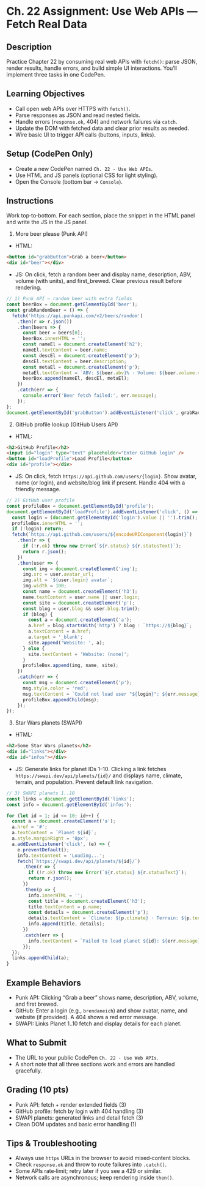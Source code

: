 # Ch. 22 Assignment: Use Web APIs — Fetch Real Data

## Description

Practice Chapter 22 by consuming real web APIs with `fetch()`: parse JSON, render results, handle errors, and build simple UI interactions. You’ll implement three tasks in one CodePen.

## Learning Objectives

- Call open web APIs over HTTPS with `fetch()`.
- Parse responses as JSON and read nested fields.
- Handle errors (`response.ok`, 404) and network failures via `catch`.
- Update the DOM with fetched data and clear prior results as needed.
- Wire basic UI to trigger API calls (buttons, inputs, links).

## Setup (CodePen Only)

- Create a new CodePen named `Ch. 22 - Use Web APIs`.
- Use HTML and JS panels (optional CSS for light styling).
- Open the Console (bottom bar → `Console`).

## Instructions

Work top‑to‑bottom. For each section, place the snippet in the HTML panel and write the JS in the JS panel.

1) More beer please (Punk API)
- HTML:

```html
<button id="grabButton">Grab a beer</button>
<div id="beer"></div>
```

- JS: On click, fetch a random beer and display name, description, ABV, volume (with units), and first_brewed. Clear previous result before rendering.

```js
// 1) Punk API — random beer with extra fields
const beerBox = document.getElementById('beer');
const grabRandomBeer = () => {
  fetch('https://api.punkapi.com/v2/beers/random')
    .then(r => r.json())
    .then(beers => {
      const beer = beers[0];
      beerBox.innerHTML = '';
      const nameEl = document.createElement('h2');
      nameEl.textContent = beer.name;
      const descEl = document.createElement('p');
      descEl.textContent = beer.description;
      const metaEl = document.createElement('p');
      metaEl.textContent = `ABV: ${beer.abv}% · Volume: ${beer.volume.value} ${beer.volume.unit} · First brewed: ${beer.first_brewed}`;
      beerBox.append(nameEl, descEl, metaEl);
    })
    .catch(err => {
      console.error('Beer fetch failed:', err.message);
    });
};
document.getElementById('grabButton').addEventListener('click', grabRandomBeer);
```

2) GitHub profile lookup (GitHub Users API)
- HTML:

```html
<h2>GitHub Profile</h2>
<input id="login" type="text" placeholder="Enter GitHub login" />
<button id="loadProfile">Load Profile</button>
<div id="profile"></div>
```

- JS: On click, fetch `https://api.github.com/users/{login}`. Show avatar, name (or login), and website/blog link if present. Handle 404 with a friendly message.

```js
// 2) GitHub user profile
const profileBox = document.getElementById('profile');
document.getElementById('loadProfile').addEventListener('click', () => {
  const login = (document.getElementById('login').value || '').trim();
  profileBox.innerHTML = '';
  if (!login) return;
  fetch(`https://api.github.com/users/${encodeURIComponent(login)}`)
    .then(r => {
      if (!r.ok) throw new Error(`${r.status} ${r.statusText}`);
      return r.json();
    })
    .then(user => {
      const img = document.createElement('img');
      img.src = user.avatar_url;
      img.alt = `${user.login} avatar`;
      img.width = 100;
      const name = document.createElement('h3');
      name.textContent = user.name || user.login;
      const site = document.createElement('p');
      const blog = user.blog && user.blog.trim();
      if (blog) {
        const a = document.createElement('a');
        a.href = blog.startsWith('http') ? blog : `https://${blog}`;
        a.textContent = a.href;
        a.target = '_blank';
        site.append('Website: ', a);
      } else {
        site.textContent = 'Website: (none)';
      }
      profileBox.append(img, name, site);
    })
    .catch(err => {
      const msg = document.createElement('p');
      msg.style.color = 'red';
      msg.textContent = `Could not load user "${login}": ${err.message}`;
      profileBox.appendChild(msg);
    });
});
```

3) Star Wars planets (SWAPI)
- HTML:

```html
<h2>Some Star Wars planets</h2>
<div id="links"></div>
<div id="infos"></div>
```

- JS: Generate links for planet IDs 1–10. Clicking a link fetches `https://swapi.dev/api/planets/{id}/` and displays name, climate, terrain, and population. Prevent default link navigation.

```js
// 3) SWAPI planets 1..10
const links = document.getElementById('links');
const info = document.getElementById('infos');

for (let id = 1; id <= 10; id++) {
  const a = document.createElement('a');
  a.href = '#';
  a.textContent = `Planet ${id}`;
  a.style.marginRight = '8px';
  a.addEventListener('click', (e) => {
    e.preventDefault();
    info.textContent = 'Loading...';
    fetch(`https://swapi.dev/api/planets/${id}/`)
      .then(r => {
        if (!r.ok) throw new Error(`${r.status} ${r.statusText}`);
        return r.json();
      })
      .then(p => {
        info.innerHTML = '';
        const title = document.createElement('h3');
        title.textContent = p.name;
        const details = document.createElement('p');
        details.textContent = `Climate: ${p.climate} · Terrain: ${p.terrain} · Population: ${p.population}`;
        info.append(title, details);
      })
      .catch(err => {
        info.textContent = `Failed to load planet ${id}: ${err.message}`;
      });
  });
  links.appendChild(a);
}
```

## Example Behaviors

- Punk API: Clicking “Grab a beer” shows name, description, ABV, volume, and first brewed.
- GitHub: Enter a login (e.g., `brendaneich`) and show avatar, name, and website (if provided). A 404 shows a red error message.
- SWAPI: Links Planet 1..10 fetch and display details for each planet.

## What to Submit

- The URL to your public CodePen `Ch. 22 - Use Web APIs`.
- A short note that all three sections work and errors are handled gracefully.

## Grading (10 pts)

- Punk API: fetch + render extended fields (3)
- GitHub profile: fetch by login with 404 handling (3)
- SWAPI planets: generated links and detail fetch (3)
- Clean DOM updates and basic error handling (1)

## Tips & Troubleshooting

- Always use `https` URLs in the browser to avoid mixed‑content blocks.
- Check `response.ok` and throw to route failures into `.catch()`.
- Some APIs rate‑limit; retry later if you see a 429 or similar.
- Network calls are asynchronous; keep rendering inside `then()`.

